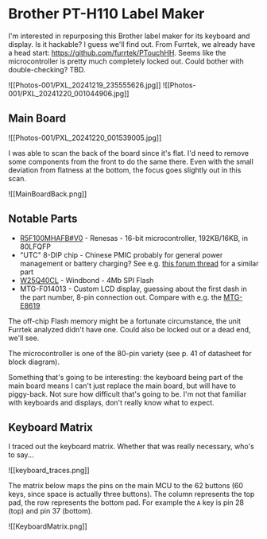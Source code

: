 # Brother PT-H110 Label Maker

I'm interested in repurposing this Brother label maker for its keyboard and display. Is it hackable? I guess we'll find out. From Furrtek, we already have a head start: https://github.com/furrtek/PTouchHH. Seems like the microcontroller is pretty much completely locked out. Could bother with double-checking? TBD.


![[Photos-001/PXL_20241219_235555626.jpg]]
![[Photos-001/PXL_20241220_001044906.jpg]]

## Main Board


![[Photos-001/PXL_20241220_001539005.jpg]]

I was able to scan the back of the board since it's flat. I'd need to remove some components from the front to do the same there. Even with the small deviation from flatness at the bottom, the focus goes slightly out in this scan.

![[MainBoardBack.png]]

## Notable Parts

- [R5F100MHAFB#V0](https://www.mouser.com/datasheet/2/698/r01ds0131ej0370_rl78g13-3083289.pdf) - Renesas - 16-bit microcontroller, 192KB/16KB, in 80LFQFP
- "UTC" 8-DIP chip - Chinese PMIC probably for general power management or battery charging? See e.g. [this forum thread](https://forum.allaboutcircuits.com/threads/datasheet-for-utc-7608d-i-c.187103/) for a similar part
- [W25Q40CL](https://www.mouser.com/datasheet/2/949/w25q40cl_e_07282017-1489768.pdf) - Windbond - 4Mb SPI Flash
- MTG-F014013 - Custom LCD display, guessing about the first dash in the part number, 8-pin connection out. Compare with e.g. the [MTG-E8619](https://www.elecok.com/panel-5-7-inch-320-240-industrial-lcd-display-module-mtg-e8619.html)

The off-chip Flash memory might be a fortunate circumstance, the unit Furrtek analyzed didn't have one. Could also be locked out or a dead end, we'll see.

The microcontroller is one of the 80-pin variety (see p. 41 of datasheet for block diagram).

Something that's going to be interesting: the keyboard being part of the main board means I can't just replace the main board, but will have to piggy-back. Not sure how difficult that's going to be. I'm not that familiar with keyboards and displays, don't really know what to expect.

## Keyboard Matrix

I traced out the keyboard matrix. Whether that was really necessary, who's to say...

![[keyboard_traces.png]]

The matrix below maps the pins on the main MCU to the 62 buttons (60 keys, since space is actually three buttons). The column represents the top pad, the row represents the bottom pad. For example the `A` key is pin 28 (top) and pin 37 (bottom).

![[KeyboardMatrix.png]]

